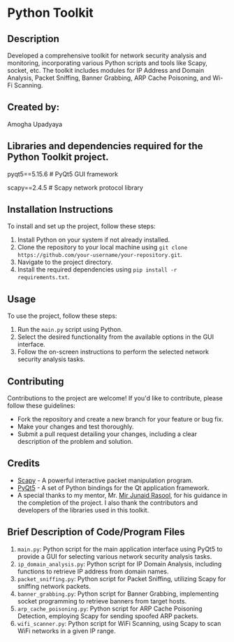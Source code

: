 # Python Toolkit

## Description
Developed a comprehensive toolkit for network security analysis and monitoring, incorporating various Python scripts and tools like Scapy, socket, etc. The toolkit includes modules for IP Address and Domain Analysis, Packet Sniffing, Banner Grabbing, ARP Cache Poisoning, and Wi-Fi Scanning.

## Created by:
Amogha Upadyaya

## Libraries and dependencies required for the Python Toolkit project.
pyqt5==5.15.6   # PyQt5 GUI framework

scapy==2.4.5    # Scapy network protocol library

## Installation Instructions
To install and set up the project, follow these steps:
1. Install Python on your system if not already installed.
2. Clone the repository to your local machine using `git clone https://github.com/your-username/your-repository.git`.
3. Navigate to the project directory.
4. Install the required dependencies using `pip install -r requirements.txt`.

## Usage
To use the project, follow these steps:
1. Run the `main.py` script using Python.
2. Select the desired functionality from the available options in the GUI interface.
3. Follow the on-screen instructions to perform the selected network security analysis tasks.

## Contributing
Contributions to the project are welcome! If you'd like to contribute, please follow these guidelines:
- Fork the repository and create a new branch for your feature or bug fix.
- Make your changes and test thoroughly.
- Submit a pull request detailing your changes, including a clear description of the problem and solution.

## Credits
- [Scapy](https://scapy.net/) - A powerful interactive packet manipulation program.
- [PyQt5](https://riverbankcomputing.com/software/pyqt/intro) - A set of Python bindings for the Qt application framework.
- A special thanks to my mentor, Mr. [Mir Junaid Rasool](https://github.com/Mir-Junaid-Rasool), for his guidance in the completion of the project. I also thank the contributors and developers of the libraries used in this toolkit.

## Brief Description of Code/Program Files
1. `main.py`: Python script for the main application interface using PyQt5 to provide a GUI for selecting various network security analysis tasks.
2. `ip_domain_analysis.py`: Python script for IP Domain Analysis, including functions to retrieve IP address from domain names.
3. `packet_sniffing.py`: Python script for Packet Sniffing, utilizing Scapy for sniffing network packets.
4. `banner_grabbing.py`: Python script for Banner Grabbing, implementing socket programming to retrieve banners from target hosts.
5. `arp_cache_poisoning.py`: Python script for ARP Cache Poisoning Detection, employing Scapy for sending spoofed ARP packets.
6. `wifi_scanner.py`: Python script for WiFi Scanning, using Scapy to scan WiFi networks in a given IP range.
